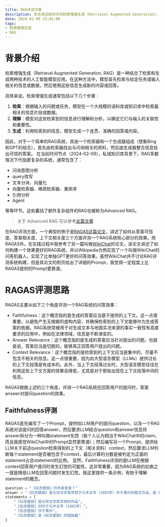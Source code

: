 ```yaml
---
title: RAG评测方案
description: 本文讲述如何评测检索增强生成（Retrieval Augmented Generation），以及一些对应的实现体验。
date: 2024-02-09 23:01:00
tags:
- 检索增强生成
- RAG
---
```


# 背景介绍
检索增强生成（Retrieval Augmented Generation, RAG）是一种结合了检索和生成两种技术的人工智能模型应用。在这种方法中，模型首先检索与给定任务或输入相关的信息或数据，然后使用这些信息生成新的内容或回答。

具体来说，检索增强生成通常包括以下几个步骤：

1. **检索**：根据输入的问题或任务，模型在一个大规模的语料库或知识库中检索最相关的信息片段或数据。
2. **理解**：模型对这些检索到的信息进行理解和分析，以确定它们与输入的关联性和重要性。
3. **生成**：利用检索到的信息，模型生成一个连贯、准确的回答或内容。

因此，对于一个简单的RAG系统，其由一个检索器和一个生成器组成（想象Bing和GPT的结合），首先由检索器找出与问询相关的资料，然后由生成器整合信息给出可信的答案。
在当前时间节点（2024-02-09），私域知识库背景下，RAG多数情况下代指更复杂的系统，通常包含了：

* 问询意图分析
* query改写
* 文本分块、向量化
* 向量检索器、稀疏检索器、重排序
* 引用分析
* Agent

等等环节。这些囊括了额外复杂组件的RAG也被称为Advanced RAG。

> 关于 Advanced RAG 可以参考[此篇文章](https://pub.towardsai.net/advanced-rag-techniques-an-illustrated-overview-04d193d8fec6)

在RAG评测方面，一个典型的例子是[RAGAS这篇论文](https://arxiv.org/abs/2309.15217)，讲述了如何从答案可信度、答案相关度、上下文相关度三个方面评测一个RAG系统核心部分的效果。除RAGAS外，在实践过程中我参考了另一篇叫做[WikiChat](https://arxiv.org/abs/2305.14292)的论文，该论文讲述了如何构建一个效果更好的RAG系统，并以Wikipedia为例实现了一个叫做WikiChat的问答机器人，实现了比单独GPT更好的问答效果。虽然WikiChat并不讨论RAG评测系统构建，但是其论文的附页给出了详细的Prompt，我觉得一定程度上比RAGAS提供的Prompt更靠谱。

# RAGAS评测思路
RAGAS主要从如下三个角度评测一个RAG系统的问答效果：

* Faithfulness：这个概念指的是生成的答案应当基于提供的上下文。这一点很重要，以避免产生无根据的虚构内容，并确保检索到的上下文能够作为生成答案的依据。RAG系统常被用于对生成文本与地面实况来源的事实一致性有高度要求的应用中，例如在法律领域，信息是不断演变的。
* Answer Relevance：这个概念指的是生成的答案应当针对提出的问题。也就是说，答案应当是切题的，能够真正回答用户提出的问题。
* Context Relevance：这个概念指的是检索到的上下文应当是集中的，尽量不包含不相关的信息。这一点很重要，因为向大型语言模型（LLMs）提供过长的上下文段落是有成本的。此外，当上下文段落过长时，大型语言模型往往在利用这些上下文方面的效果会降低，尤其是对于那些出现在上下文段落中间的信息。

RAGAS根据上述的三个角度，评测一个RAG系统在回答用户的提问时，答案answer对提问question的效果。

## Faithfulness评测
RAGAS首先编写了一个Prompt，提供给LLM用户的提问question，以及一个RAG系统对该提问的回答answer，然后要求LLM结合question和answer信息将answer拆分为一种叫做statement东西（我个人认为相当于WikiChat中的claim，而且我感觉WikiChat中的Prompt显然更靠谱）；然后编写另一个Prompt，提供给LLM关于前述question检索得到的上下文（相关资料）context，然后要求LLM判断每个statement是否被包含于context，最后计算的分数是被判定为正面的statement占总statement的比例。
显然，Faithfulness评测的是LLM在根据context回答用户提问时发生幻觉的可能性，这非常重要，因为RAG系统的初衷之一就是降低LLM在回答问题时发生幻觉。我这里提供一条示例，有助于理解statement的概念。

```python
question = "《后赤壁赋》的作者是谁？"
answer = "《后赤壁赋》是北宋文学家苏轼于元丰五年（1082年）作于黄州的散文作品，是《前赤壁赋》的姐妹篇。"
statements = [
    "《后赤壁赋》是北宋文学家苏轼的作品",
    "《后赤壁赋》创作于元丰五年（1082年）", 
    "《后赤壁赋》作于黄州", 
    "《后赤壁赋》是《前赤壁赋》的姐妹篇"
]
```


